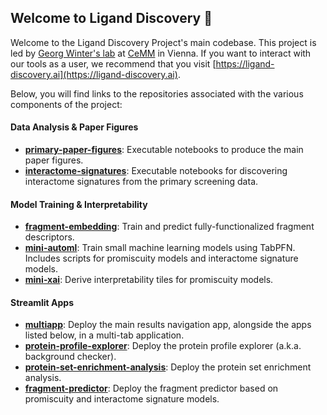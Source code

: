 ## Welcome to Ligand Discovery 🎯

Welcome to the Ligand Discovery Project's main codebase. This project is led by [Georg Winter's lab](https://www.winter-lab.com/) at [CeMM](https://cemm.at) in Vienna. If you want to interact with our tools as a user, we recommend that you visit [https://ligand-discovery.ai](https://ligand-discovery.ai).

Below, you will find links to the repositories associated with the various components of the project:

#### Data Analysis & Paper Figures
- [**primary-paper-figures**](https://github.com/ligand-discovery/primary-paper-figures): Executable notebooks to produce the main paper figures.
- [**interactome-signatures**](https://github.com/ligand-discovery/interactome-signatures): Executable notebooks for discovering interactome signatures from the primary screening data.

#### Model Training & Interpretability
- [**fragment-embedding**](https://github.com/ligand-discovery/fragment-embedding): Train and predict fully-functionalized fragment descriptors.
- [**mini-automl**](https://github.com/ligand-discovery/mini-automl): Train small machine learning models using TabPFN. Includes scripts for promiscuity models and interactome signature models.
- [**mini-xai**](https://github.com/ligand-discovery/mini-xai): Derive interpretability tiles for promiscuity models.

#### Streamlit Apps
- [**multiapp**](https://github.com/ligand-discovery/protein-profile-explorer): Deploy the main results navigation app, alongside the apps listed below, in a multi-tab application.
- [**protein-profile-explorer**](https://github.com/ligand-discovery/protein-profile-explorer): Deploy the protein profile explorer (a.k.a. background checker).
- [**protein-set-enrichment-analysis**](https://github.com/ligand-discovery/protein-set-enrichment-analysis): Deploy the protein set enrichment analysis.
- [**fragment-predictor**](https://github.com/ligand-discovery/fragment-predictor): Deploy the fragment predictor based on promiscuity and interactome signature models.
